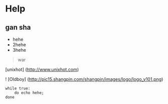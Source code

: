 # Help
## gan sha

* hehe
* 2hehe
* 3hehe

> war

[unixhot] (http://www.unixhot.com)

! [Oldboy] (http://pic15.shangpin.com/shangpin/images/logo/logo_v101.png)

	while true:
	    do echo hehe;
	done
